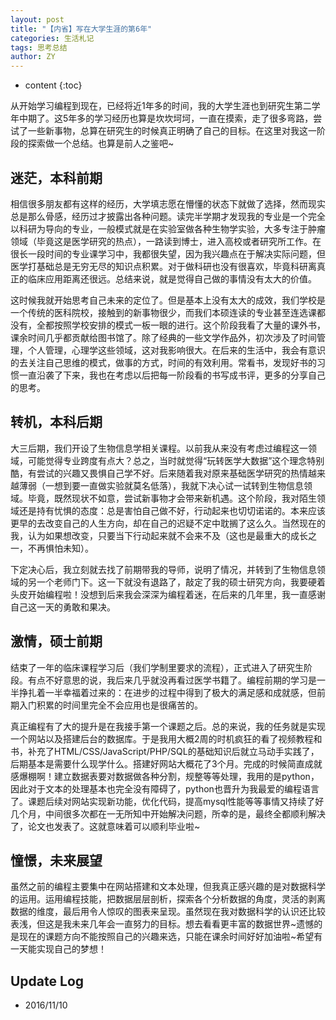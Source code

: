 ```yaml
---
layout: post
title: "【内省】写在大学生涯的第6年"
categories: 生活札记
tags: 思考总结
author: ZY
---
```


* content
{:toc}

从开始学习编程到现在，已经将近1年多的时间，我的大学生涯也到研究生第二学年中期了。这5年多的学习经历也算是坎坎坷坷，一直在摸索，走了很多弯路，尝试了一些新事物，总算在研究生的时候真正明确了自己的目标。在这里对我这一阶段的探索做一个总结。也算是前人之鉴吧~




## 迷茫，本科前期
相信很多朋友都有这样的经历，大学填志愿在懵懂的状态下就做了选择，然而现实总是那么骨感，经历过才披露出各种问题。读完半学期才发现我的专业是一个完全以科研为导向的专业，一般模式就是在实验室做各种生物学实验，大多专注于肿瘤领域（毕竟这是医学研究的热点），一路读到博士，进入高校或者研究所工作。在很长一段时间的专业课学习中，我都很失望，因为我兴趣点在于解决实际问题，但医学打基础总是无穷无尽的知识点积累。对于做科研也没有很喜欢，毕竟科研离真正的临床应用距离还很远。总结来说，就是觉得自己做的事情没有太大的价值。

这时候我就开始思考自己未来的定位了。但是基本上没有太大的成效，我们学校是一个传统的医科院校，接触到的新事物很少，而我们本硕连读的专业甚至连选课都没有，全都按照学校安排的模式一板一眼的进行。这个阶段我看了大量的课外书，课余时间几乎都贡献给图书馆了。除了经典的一些文学作品外，初次涉及了时间管理，个人管理，心理学这些领域，这对我影响很大。在后来的生活中，我会有意识的去关注自己思维的模式，做事的方式，时间的有效利用。常看书，发现好书的习惯一直沿袭了下来，我也在考虑以后把每一阶段看的书写成书评，更多的分享自己的思考。

## 转机，本科后期
大三后期，我们开设了生物信息学相关课程。以前我从来没有考虑过编程这一领域，可能觉得专业跨度有点大？总之，当时就觉得“玩转医学大数据”这个理念特别酷，有尝试的兴趣又畏惧自己学不好。后来随着我对原来基础医学研究的热情越来越薄弱（一想到要一直做实验就莫名低落），我就下决心试一试转到生物信息领域。毕竟，既然现状不如意，尝试新事物才会带来新机遇。这个阶段，我对陌生领域还是持有忧惧的态度：总是害怕自己做不好，行动起来也切切诺诺的。本来应该更早的去改变自己的人生方向，却在自己的迟疑不定中耽搁了这么久。当然现在的我，认为如果想改变，只要当下行动起来就不会来不及（这也是最重大的成长之一，不再惧怕未知）。

下定决心后，我立刻就去找了前期带我的导师，说明了情况，并转到了生物信息领域的另一个老师门下。这一下就没有退路了，敲定了我的硕士研究方向，我要硬着头皮开始编程啦！没想到后来我会深深为编程着迷，在后来的几年里，我一直感谢自己这一天的勇敢和果决。

## 激情，硕士前期
结束了一年的临床课程学习后（我们学制里要求的流程），正式进入了研究生阶段。有点不好意思的说，我后来几乎就没再看过医学书籍了。编程前期的学习是一半挣扎着一半幸福着过来的：在进步的过程中得到了极大的满足感和成就感，但前期入门积累的时间里完全不会应用也是很痛苦的。

真正编程有了大的提升是在我接手第一个课题之后。总的来说，我的任务就是实现一个网站以及搭建后台的数据库。于是我用大概2周的时机疯狂的看了视频教程和书，补充了HTML/CSS/JavaScript/PHP/SQL的基础知识后就立马动手实践了，后期基本是需要什么现学什么。搭建好网站大概花了3个月。完成的时候简直成就感爆棚啊！建立数据表要对数据做各种分割，规整等等处理，我用的是python，因此对于文本的处理基本也完全没有障碍了，python也晋升为我最爱的编程语言了。课题后续对网站实现新功能，优化代码，提高mysql性能等等事情又持续了好几个月，中间很多次都在一无所知中开始解决问题，所幸的是，最终全都顺利解决了，论文也发表了。这就意味着可以顺利毕业啦~

## 憧憬，未来展望
虽然之前的编程主要集中在网站搭建和文本处理，但我真正感兴趣的是对数据科学的运用。运用编程技能，把数据层层剖析，探索各个分析数据的角度，灵活的剥离数据的维度，最后用令人惊叹的图表来呈现。虽然现在我对数据科学的认识还比较表浅，但这是我未来几年会一直努力的目标。想去看看更丰富的数据世界~遗憾的是现在的课题方向不能按照自己的兴趣来选，只能在课余时间好好加油啦~希望有一天能实现自己的梦想！


## Update Log
- 2016/11/10



